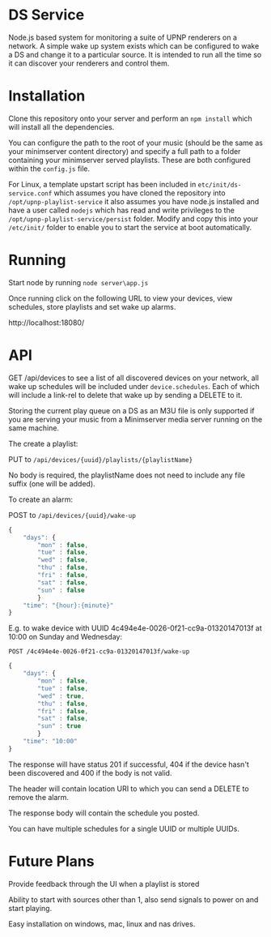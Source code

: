 DS Service
==========

Node.js based system for monitoring a suite of UPNP renderers on a network. A simple wake up system exists which can be configured to wake a DS and change it to a particular source. It is intended to run all the time so it can discover your renderers and control them. 

Installation
============

Clone this repository onto your server and perform an `npm install` which will install all the dependencies. 

You can configure the path to the root of your music (should be the same as your minimserver content directory) and specify a full path to a folder containing your minimserver served playlists. These are both configured within the `config.js` file. 

For Linux, a template upstart script has been included in `etc/init/ds-service.conf` which assumes you have cloned the repository into `/opt/upnp-playlist-service` it also assumes you have node.js installed and have a user called `nodejs` which has read and write privileges to the `/opt/upnp-playlist-service/persist` folder. Modify and copy this into your `/etc/init/` folder to enable you to start the service at boot automatically. 

Running
=======

Start node by running `node server\app.js`

Once running click on the following URL to view your devices, view schedules, store playlists and set wake up alarms. 

http://localhost:18080/

API
===

GET /api/devices to see a list of all discovered devices on your network, all wake up schedules will be included under `device.schedules`. Each of which will include a link-rel to delete that wake up by sending a DELETE to it. 

Storing the current play queue on a DS as an M3U file is only supported if you are serving your music from a Minimserver media server running on the same machine. 

The create a playlist:

PUT to `/api/devices/{uuid}/playlists/{playlistName}`

No body is required, the playlistName does not need to include any file suffix (one will be added). 

To create an alarm:

POST to `/api/devices/{uuid}/wake-up`

```javascript
{
    "days": {
    	"mon" : false,
    	"tue" : false,
    	"wed" : false,
    	"thu" : false,
    	"fri" : false,
    	"sat" : false,
    	"sun" : false
    	}
    "time": "{hour}:{minute}"
}
```

E.g. to wake device with UUID 4c494e4e-0026-0f21-cc9a-01320147013f at 10:00 on Sunday and Wednesday: 

`POST /4c494e4e-0026-0f21-cc9a-01320147013f/wake-up`

```javascript
{
    "days": {
    	"mon" : false,
    	"tue" : false,
    	"wed" : true,
    	"thu" : false,
    	"fri" : false,
    	"sat" : false,
    	"sun" : true
    	}
    "time": "10:00"
}
```

The response will have status 201 if successful, 404 if the device hasn't been discovered and 400 if the body is not valid. 

The header will contain location URI to which you can send a DELETE to remove the alarm. 

The response body will contain the schedule you posted. 

You can have multiple schedules for a single UUID or multiple UUIDs. 

Future Plans
============

Provide feedback through the UI when a playlist is stored

Ability to start with sources other than 1, also send signals to power on and start playing. 

Easy installation on windows, mac, linux and nas drives. 
